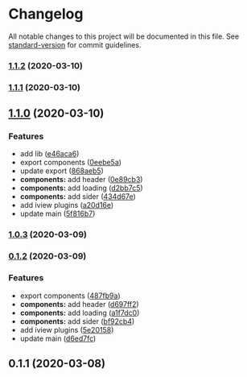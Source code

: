 # Changelog

All notable changes to this project will be documented in this file. See [standard-version](https://github.com/conventional-changelog/standard-version) for commit guidelines.

### [1.1.2](https://github.com/aiiua/addax-layout/compare/v1.1.1...v1.1.2) (2020-03-10)

### [1.1.1](https://github.com/aiiua/addax-layout/compare/v1.1.0...v1.1.1) (2020-03-10)

## [1.1.0](https://github.com/aiiua/addax-layout/compare/v1.0.3...v1.1.0) (2020-03-10)


### Features

* add lib ([e46aca6](https://github.com/aiiua/addax-layout/commit/e46aca6e2e0168c4c6109c3537831240b8297eeb))
* export components ([0eebe5a](https://github.com/aiiua/addax-layout/commit/0eebe5a2f59feb3f59e8447093e2a0b3b5a1fb3a))
* update export ([868aeb5](https://github.com/aiiua/addax-layout/commit/868aeb5a4366ef36ef63e55df63e33b230610187))
* **components:** add header ([0e89cb3](https://github.com/aiiua/addax-layout/commit/0e89cb367ec6239b9ba9c538ebb22ac4a688543f))
* **components:** add loading ([d2bb7c5](https://github.com/aiiua/addax-layout/commit/d2bb7c5e885bf24d6f7400f79cfaf2cdea89dd2f))
* **components:** add sider ([434d67e](https://github.com/aiiua/addax-layout/commit/434d67e7f990694a2ab344aeedd348aa057f3347))
* add iview plugins ([a20d16e](https://github.com/aiiua/addax-layout/commit/a20d16e7b67f3b5237930bed9b56a614b11d3da3))
* update main ([5f816b7](https://github.com/aiiua/addax-layout/commit/5f816b7751f1e3d9944b5f485badce96ce1bd44d))

### [1.0.3](https://github.com/aiiua/addax-layout/compare/v1.0.1...v1.0.3) (2020-03-09)

### [0.1.2](https://github.com/aiiua/addax-layout/compare/v0.1.1...v0.1.2) (2020-03-09)


### Features

* export components ([487fb9a](https://github.com/aiiua/addax-layout/commit/487fb9a93093fe2caa1b86b81f56c612600a52a0))
* **components:** add header ([d697ff2](https://github.com/aiiua/addax-layout/commit/d697ff29cc94668ad7f19d0c8f9d8d31f73bf9d4))
* **components:** add loading ([a1f7dc0](https://github.com/aiiua/addax-layout/commit/a1f7dc0fee1aa5f9d86d903f913dc4b8ab58679c))
* **components:** add sider ([bf92cb4](https://github.com/aiiua/addax-layout/commit/bf92cb41c85d1aa3843a8dd058e2998c39033f69))
* add iview plugins ([5e20158](https://github.com/aiiua/addax-layout/commit/5e201582968f804874ab8cfc75822ed4e9c2fdef))
* update main ([d6ed7fc](https://github.com/aiiua/addax-layout/commit/d6ed7fc979d4d339dad586e9d4c444e2eb92ebd9))

<a name="0.1.1"></a>
## 0.1.1 (2020-03-08)

